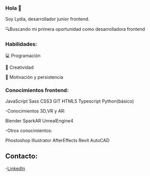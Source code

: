 
### Hola 👋
Soy Lydia, desarrollador junior frontend.

🔍Buscando mi primera oportunidad como desarrolladora frontend

### Habilidades:

💻 Programación

🎨 Creatividad

💪 Motivación y persistencia

### Conocimientos frontend:

JavaScript Sass CSS3 GIT HTML5 Typescript Python(básico)

-Conocimientos 3D,VR y AR:

Blender  SparkAR  UnrealEngine4

-Otros conocimientos:

Phostoshop Illustrator AfterEffects Revit AutoCAD



## Contacto: 
 -[LinkedIn](https://www.linkedin.com/in/lydia-est%C3%A9vez-chamorro/)
 

